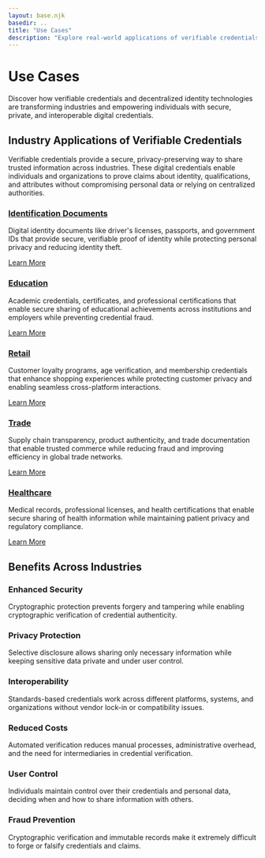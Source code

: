 ```yaml
---
layout: base.njk
basedir: ..
title: "Use Cases"
description: "Explore real-world applications of verifiable credentials and decentralized identity across different industries and sectors."
---
```


<div class="hero">
  <div class="container">
    <h1>Use Cases</h1>
    <p>
Discover how verifiable credentials and decentralized identity technologies
are transforming industries and empowering individuals with secure, private,
and interoperable digital credentials.
    </p>
  </div>
</div>

<section class="content-section">
  <div class="container">
    <h2 class="section-title">
Industry Applications of Verifiable Credentials
    </h2>
    <p class="section-subtitle">
Verifiable credentials provide a secure, privacy-preserving way to share
trusted information across industries. These digital credentials enable
individuals and organizations to prove claims about identity, qualifications,
and attributes without compromising personal data or relying on centralized
authorities.
    </p>
  </div>
</section>

<section class="content-section">
  <div class="container">
    <div class="feature-grid">
      <div class="feature-card">
        <h3>
          <i class="fas fa-id-card"></i><a href="{{basedir}}/use-cases/identification/">Identification Documents</a>
        </h3>
        <p>
Digital identity documents like driver's licenses, passports, and government
IDs that provide secure, verifiable proof of identity while protecting
personal privacy and reducing identity theft.
        </p>
        <a href="{{basedir}}/use-cases/identification/" class="btn btn-primary">
Learn More
        </a>
      </div>
      <div class="feature-card">
        <h3>
          <i class="fas fa-graduation-cap"></i><a href="{{basedir}}/use-cases/education/">Education</a>
        </h3>
        <p>
Academic credentials, certificates, and professional certifications that
enable secure sharing of educational achievements across institutions and
employers while preventing credential fraud.
        </p>
        <a href="{{basedir}}/use-cases/education/" class="btn btn-primary">
Learn More
        </a>
      </div>
      <div class="feature-card">
        <h3>
          <i class="fas fa-shopping-cart"></i><a href="{{basedir}}/use-cases/retail/">Retail</a>
        </h3>
        <p>
Customer loyalty programs, age verification, and membership credentials that
enhance shopping experiences while protecting customer privacy and enabling
seamless cross-platform interactions.
        </p>
        <a href="{{basedir}}/use-cases/retail/" class="btn btn-primary">
Learn More
        </a>
      </div>
      <div class="feature-card">
        <h3>
          <i class="fas fa-shipping-fast"></i><a href="{{basedir}}/use-cases/trade/">Trade</a>
        </h3>
        <p>
Supply chain transparency, product authenticity, and trade documentation
that enable trusted commerce while reducing fraud and improving efficiency
in global trade networks.
        </p>
        <a href="{{basedir}}/use-cases/trade/" class="btn btn-primary">
Learn More
        </a>
      </div>
      <div class="feature-card">
        <h3>
          <i class="fas fa-user-md"></i><a href="{{basedir}}/use-cases/healthcare/">Healthcare</a>
        </h3>
        <p>
Medical records, professional licenses, and health certifications that
enable secure sharing of health information while maintaining patient
privacy and regulatory compliance.
        </p>
        <a href="{{basedir}}/use-cases/healthcare/" class="btn btn-primary">
Learn More
        </a>
      </div>
    </div>
  </div>
</section>

<section class="content-section">
  <div class="container">
    <h2 class="section-title">Benefits Across Industries</h2>
    <div class="feature-grid">
      <div class="feature-card">
        <h3><i class="fas fa-shield-alt"></i>Enhanced Security</h3>
        <p>
Cryptographic protection prevents forgery and tampering while enabling
cryptographic verification of credential authenticity.
        </p>
      </div>
      <div class="feature-card">
        <h3><i class="fas fa-user-shield"></i>Privacy Protection</h3>
        <p>
Selective disclosure allows sharing only necessary information while
keeping sensitive data private and under user control.
        </p>
      </div>
      <div class="feature-card">
        <h3><i class="fas fa-link"></i>Interoperability</h3>
        <p>
Standards-based credentials work across different platforms, systems, and
organizations without vendor lock-in or compatibility issues.
        </p>
      </div>
      <div class="feature-card">
        <h3><i class="fas fa-dollar-sign"></i>Reduced Costs</h3>
        <p>
Automated verification reduces manual processes, administrative overhead,
and the need for intermediaries in credential verification.
        </p>
      </div>
      <div class="feature-card">
        <h3><i class="fas fa-user-cog"></i>User Control</h3>
        <p>
Individuals maintain control over their credentials and personal data,
deciding when and how to share information with others.
        </p>
      </div>
      <div class="feature-card">
        <h3><i class="fas fa-ban"></i>Fraud Prevention</h3>
        <p>
Cryptographic verification and immutable records make it extremely difficult
to forge or falsify credentials and claims.
        </p>
      </div>
    </div>
  </div>
</section>